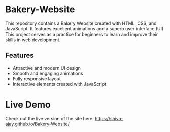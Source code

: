 # Bakery-Website

This repository contains a Bakery Website created with HTML, CSS, and JavaScript. It features excellent animations and a superb user interface (UI). This project serves as a practice for beginners to learn and improve their skills in web development.

## Features

- Attractive and modern UI design
- Smooth and engaging animations
- Fully responsive layout
- Interactive elements created with JavaScript

# Live Demo
Check out the live version of the site here:
https://shiva-ajay.github.io/Bakery-Website/

